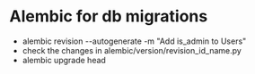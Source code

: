 # Alembic for db migrations
- alembic revision --autogenerate -m "Add is_admin to Users"
- check the changes in alembic/version/revision_id_name.py
- alembic upgrade head